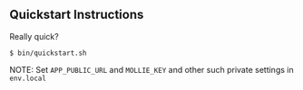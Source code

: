 ## Quickstart Instructions

Really quick?

```
$ bin/quickstart.sh
```

NOTE: Set `APP_PUBLIC_URL` and `MOLLIE_KEY` and other such private settings in `env.local`
